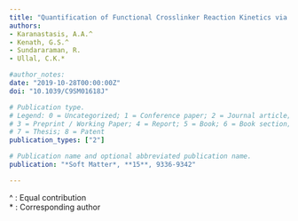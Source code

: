 ```yaml
---
title: "Quantification of Functional Crosslinker Reaction Kinetics via Super-resolution Microscopy of Swollen Microgels"
authors:
- Karanastasis, A.A.^
- Kenath, G.S.^
- Sundararaman, R.
- Ullal, C.K.*

#author_notes:
date: "2019-10-28T00:00:00Z"
doi: "10.1039/C9SM01618J"

# Publication type.
# Legend: 0 = Uncategorized; 1 = Conference paper; 2 = Journal article;
# 3 = Preprint / Working Paper; 4 = Report; 5 = Book; 6 = Book section;
# 7 = Thesis; 8 = Patent
publication_types: ["2"]

# Publication name and optional abbreviated publication name.
publication: "*Soft Matter*, **15**, 9336-9342"

---
```

^ : Equal contribution <br>
\* : Corresponding author
